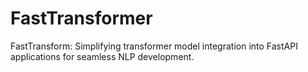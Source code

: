 # FastTransformer
FastTransform: Simplifying transformer model integration into FastAPI applications for seamless NLP development.
